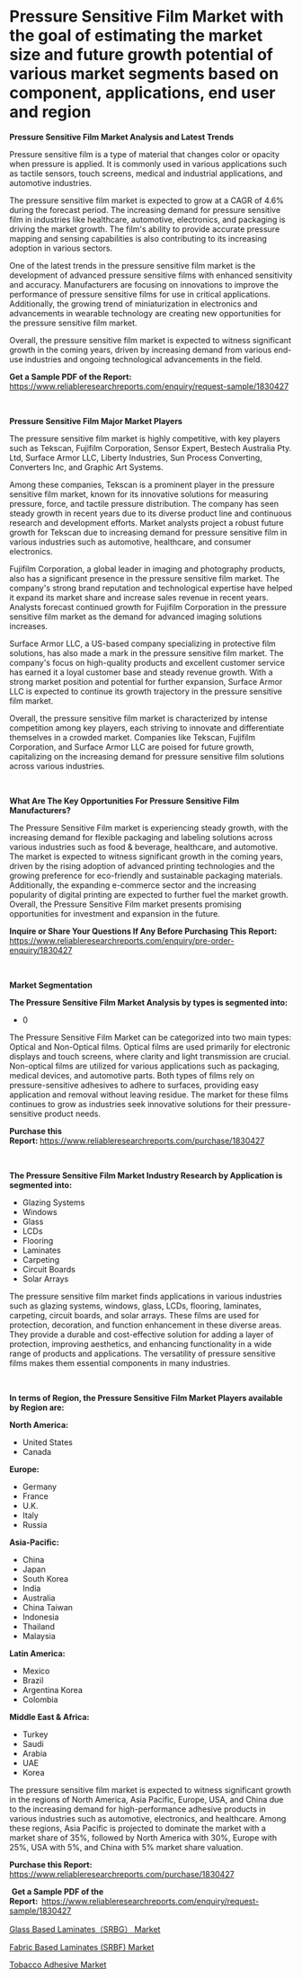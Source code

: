 <p><h1>Pressure Sensitive Film Market with the goal of estimating the market size and future growth potential of various market segments based on component, applications, end user and region</h1></p><p><strong>Pressure Sensitive Film Market Analysis and Latest Trends</strong></p>
<p><p>Pressure sensitive film is a type of material that changes color or opacity when pressure is applied. It is commonly used in various applications such as tactile sensors, touch screens, medical and industrial applications, and automotive industries.</p><p>The pressure sensitive film market is expected to grow at a CAGR of 4.6% during the forecast period. The increasing demand for pressure sensitive film in industries like healthcare, automotive, electronics, and packaging is driving the market growth. The film's ability to provide accurate pressure mapping and sensing capabilities is also contributing to its increasing adoption in various sectors.</p><p>One of the latest trends in the pressure sensitive film market is the development of advanced pressure sensitive films with enhanced sensitivity and accuracy. Manufacturers are focusing on innovations to improve the performance of pressure sensitive films for use in critical applications. Additionally, the growing trend of miniaturization in electronics and advancements in wearable technology are creating new opportunities for the pressure sensitive film market.</p><p>Overall, the pressure sensitive film market is expected to witness significant growth in the coming years, driven by increasing demand from various end-use industries and ongoing technological advancements in the field.</p></p>
<p><strong>Get a Sample PDF of the Report:&nbsp;</strong> <a href="https://www.reliableresearchreports.com/enquiry/request-sample/1830427">https://www.reliableresearchreports.com/enquiry/request-sample/1830427</a></p>
<p>&nbsp;</p>
<p><strong>Pressure Sensitive Film Major Market Players</strong></p>
<p><p>The pressure sensitive film market is highly competitive, with key players such as Tekscan, Fujifilm Corporation, Sensor Expert, Bestech Australia Pty. Ltd, Surface Armor LLC, Liberty Industries, Sun Process Converting, Converters Inc, and Graphic Art Systems.</p><p>Among these companies, Tekscan is a prominent player in the pressure sensitive film market, known for its innovative solutions for measuring pressure, force, and tactile pressure distribution. The company has seen steady growth in recent years due to its diverse product line and continuous research and development efforts. Market analysts project a robust future growth for Tekscan due to increasing demand for pressure sensitive film in various industries such as automotive, healthcare, and consumer electronics.</p><p>Fujifilm Corporation, a global leader in imaging and photography products, also has a significant presence in the pressure sensitive film market. The company's strong brand reputation and technological expertise have helped it expand its market share and increase sales revenue in recent years. Analysts forecast continued growth for Fujifilm Corporation in the pressure sensitive film market as the demand for advanced imaging solutions increases.</p><p>Surface Armor LLC, a US-based company specializing in protective film solutions, has also made a mark in the pressure sensitive film market. The company's focus on high-quality products and excellent customer service has earned it a loyal customer base and steady revenue growth. With a strong market position and potential for further expansion, Surface Armor LLC is expected to continue its growth trajectory in the pressure sensitive film market.</p><p>Overall, the pressure sensitive film market is characterized by intense competition among key players, each striving to innovate and differentiate themselves in a crowded market. Companies like Tekscan, Fujifilm Corporation, and Surface Armor LLC are poised for future growth, capitalizing on the increasing demand for pressure sensitive film solutions across various industries.</p></p>
<p>&nbsp;</p>
<p><strong>What Are The Key Opportunities For Pressure Sensitive Film Manufacturers?</strong></p>
<p><p>The Pressure Sensitive Film market is experiencing steady growth, with the increasing demand for flexible packaging and labeling solutions across various industries such as food & beverage, healthcare, and automotive. The market is expected to witness significant growth in the coming years, driven by the rising adoption of advanced printing technologies and the growing preference for eco-friendly and sustainable packaging materials. Additionally, the expanding e-commerce sector and the increasing popularity of digital printing are expected to further fuel the market growth. Overall, the Pressure Sensitive Film market presents promising opportunities for investment and expansion in the future.</p></p>
<p><strong>Inquire or Share Your Questions If Any Before Purchasing This Report:</strong> <a href="https://www.reliableresearchreports.com/enquiry/pre-order-enquiry/1830427">https://www.reliableresearchreports.com/enquiry/pre-order-enquiry/1830427</a></p>
<p>&nbsp;</p>
<p><strong>Market Segmentation</strong></p>
<p><strong>The Pressure Sensitive Film Market Analysis by types is segmented into:</strong></p>
<p><ul><li>0</li></ul></p>
<p><p>The Pressure Sensitive Film Market can be categorized into two main types: Optical and Non-Optical films. Optical films are used primarily for electronic displays and touch screens, where clarity and light transmission are crucial. Non-optical films are utilized for various applications such as packaging, medical devices, and automotive parts. Both types of films rely on pressure-sensitive adhesives to adhere to surfaces, providing easy application and removal without leaving residue. The market for these films continues to grow as industries seek innovative solutions for their pressure-sensitive product needs.</p></p>
<p><strong>Purchase this Report:&nbsp;</strong><a href="https://www.reliableresearchreports.com/purchase/1830427">https://www.reliableresearchreports.com/purchase/1830427</a></p>
<p>&nbsp;</p>
<p><strong>The Pressure Sensitive Film Market Industry Research by Application is segmented into:</strong></p>
<p><ul><li>Glazing Systems</li><li>Windows</li><li>Glass</li><li>LCDs</li><li>Flooring</li><li>Laminates</li><li>Carpeting</li><li>Circuit Boards</li><li>Solar Arrays</li></ul></p>
<p><p>The pressure sensitive film market finds applications in various industries such as glazing systems, windows, glass, LCDs, flooring, laminates, carpeting, circuit boards, and solar arrays. These films are used for protection, decoration, and function enhancement in these diverse areas. They provide a durable and cost-effective solution for adding a layer of protection, improving aesthetics, and enhancing functionality in a wide range of products and applications. The versatility of pressure sensitive films makes them essential components in many industries.</p></p>
<p>&nbsp;</p>
<p><strong>In terms of Region, the Pressure Sensitive Film Market Players available by Region are:</strong></p>
<p>
    <p> <strong> North America: </strong>
        <ul>
            <li>United States</li>
            <li>Canada</li>
        </ul>
        </p> 
    <p> <strong> Europe: </strong>
        <ul>
            <li>Germany</li>
            <li>France</li>
            <li>U.K.</li>
            <li>Italy</li>
            <li>Russia</li>
        </ul>
        </p> 
    <p> <strong> Asia-Pacific: </strong>
        <ul>
            <li>China</li>
            <li>Japan</li>
            <li>South Korea</li>
            <li>India</li>
            <li>Australia</li>
            <li>China Taiwan</li>
            <li>Indonesia</li>
            <li>Thailand</li>
            <li>Malaysia</li>
        </ul>
        </p> 
    <p> <strong> Latin America: </strong>
        <ul>
            <li>Mexico</li>
            <li>Brazil</li>
            <li>Argentina Korea</li>
            <li>Colombia</li>
        </ul>
        </p> 
    <p> <strong> Middle East & Africa: </strong>
        <ul>
            <li>Turkey</li>
            <li>Saudi</li>
            <li>Arabia</li>
            <li>UAE</li>
            <li>Korea</li>
        </ul>
    </p>
    </p>
<p><p>The pressure sensitive film market is expected to witness significant growth in the regions of North America, Asia Pacific, Europe, USA, and China due to the increasing demand for high-performance adhesive products in various industries such as automotive, electronics, and healthcare. Among these regions, Asia Pacific is projected to dominate the market with a market share of 35%, followed by North America with 30%, Europe with 25%, USA with 5%, and China with 5% market share valuation.</p></p>
<p><strong>Purchase this Report: </strong><a href="https://www.reliableresearchreports.com/purchase/1830427">https://www.reliableresearchreports.com/purchase/1830427</a></p>
<p>&nbsp;<strong>Get a Sample PDF of the Report:&nbsp;&nbsp;</strong><a href="https://www.reliableresearchreports.com/enquiry/request-sample/1830427">https://www.reliableresearchreports.com/enquiry/request-sample/1830427</a></p>
<p><strong></strong></p>
<p><p><a href="https://view.publitas.com/reportprime-1/glass-based-laminates-srbg-market-size-growth-and-forecast-from-2023-2030/">Glass Based Laminates（SRBG） Market</a></p><p><a href="https://view.publitas.com/reportprime-1/global-fabric-based-laminates-srbf-market-by-types-applications-and-major-players-with-regional-growth-rate-analysis-and-development-situation-from-2023-to-2030/">Fabric Based Laminates (SRBF) Market</a></p><p><a href="https://view.publitas.com/reportprime-1/tobacco-adhesive-market-research-report-provides-thorough-industry-overview-which-offers-an-in-depth-analysis-of-product-trends-and-new-market-divisions/">Tobacco Adhesive Market</a></p></p>
